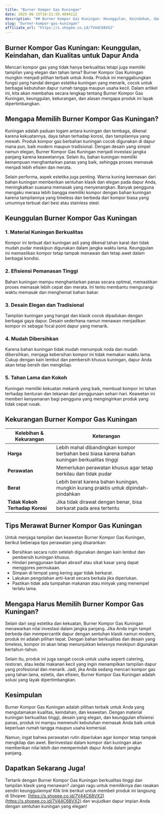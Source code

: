 ```yaml
---
title: "Burner Kompor Gas Kuningan"
date: 2025-06-15T10:51:59.404411Z
description: "## Burner Kompor Gas Kuningan: Keunggulan, Keindahan, dan Kualitas untuk Dapur Anda..."
slug: "burner-kompor-gas-kuningan"
affiliate_url: "https://s.shopee.co.id/7V44C68VX2"
---
```

## Burner Kompor Gas Kuningan: Keunggulan, Keindahan, dan Kualitas untuk Dapur Anda

Mencari kompor gas yang tidak hanya berkualitas tetapi juga memiliki tampilan yang elegan dan tahan lama? Burner Kompor Gas Kuningan mungkin menjadi pilihan terbaik untuk Anda. Produk ini menggabungkan fungsi yang handal dengan estetika kuningan yang menarik, cocok untuk berbagai kebutuhan dapur rumah tangga maupun usaha kecil. Dalam artikel ini, kita akan membahas secara lengkap tentang Burner Kompor Gas Kuningan, keunggulan, kekurangan, dan alasan mengapa produk ini layak dipertimbangkan.

## Mengapa Memilih Burner Kompor Gas Kuningan?

Kuningan adalah paduan logam antara kuningan dan tembaga, dikenal karena kekuatannya, daya tahan terhadap korosi, dan tampilannya yang mewah. Produk kompor gas berbahan kuningan cocok digunakan di dapur mana pun, baik modern maupun tradisional. Dengan desain yang simpel namun elegan, Burner Kompor Gas Kuningan menjadi investasi jangka panjang karena keawetannya. Selain itu, bahan kuningan memiliki kemampuan menghantarkan panas yang baik, sehingga proses memasak menjadi lebih efisien dan merata.

Selain performa, aspek estetika juga penting. Warna kuning keemasan dari bahan kuningan memberikan sentuhan klasik dan elegan pada dapur Anda, meningkatkan suasana memasak yang menyenangkan. Banyak pengguna mengaku merasa lebih bangga memiliki kompor dengan bahan kuningan karena tampilannya yang timeless dan berbeda dari kompor biasa yang umumnya terbuat dari besi atau stainless steel.

## Keunggulan Burner Kompor Gas Kuningan

### 1. Material Kuningan Berkualitas
Kompor ini terbuat dari kuningan asli yang dikenal tahan karat dan tidak mudah pudar meskipun digunakan dalam jangka waktu lama. Keunggulan ini memastikan kompor tetap tampak menawan dan tetap awet dalam berbagai kondisi.

### 2. Efisiensi Pemanasan Tinggi
Bahan kuningan mampu menghantarkan panas secara optimal, memastikan proses memasak lebih cepat dan merata. Ini tentu membantu mengurangi waktu memasak dan menghemat bahan bakar.

### 3. Desain Elegan dan Tradisional
Tampilan kuningan yang hangat dan klasik cocok dipadukan dengan berbagai gaya dapur. Desain sederhana namun menawan menjadikan kompor ini sebagai focal point dapur yang menarik.

### 4. Mudah Dibersihkan
Karena bahan kuningan tidak mudah menumpuk noda dan mudah dibersihkan, menjaga kebersihan kompor ini tidak memakan waktu lama. Cukup dengan kain lembut dan pembersih khusus kuningan, dapur Anda akan tetap bersih dan mengkilap.

### 5. Tahan Lama dan Kokoh
Kuningan memiliki kekuatan mekanik yang baik, membuat kompor ini tahan terhadap benturan dan tekanan dari penggunaan sehari-hari. Keawetan ini memberi kenyamanan bagi pengguna yang menginginkan produk yang tidak cepat rusak.

## Kekurangan Burner Kompor Gas Kuningan

| **Kelebihan & Kekurangan** | **Keterangan** |
|---------------------------|----------------|
| **Harga**                | Lebih mahal dibandingkan kompor berbahan besi biasa karena bahan kuningan berkualitas tinggi |
| **Perawatan**            | Memerlukan perawatan khusus agar tetap berkilau dan tidak pudar |
| **Berat**                | Lebih berat karena bahan kuningan, mungkin kurang praktis untuk dipindah-pindahkan |
| **Tidak Kokoh Terhadap Korosi** | Jika tidak dirawat dengan benar, bisa berkarat pada area tertentu |

## Tips Merawat Burner Kompor Gas Kuningan

Untuk menjaga tampilan dan keawetan Burner Kompor Gas Kuningan, berikut beberapa tips perawatan yang disarankan:
- Bersihkan secara rutin setelah digunakan dengan kain lembut dan pembersih kuningan khusus.
- Hindari penggunaan bahan abrasif atau sikat kasar yang dapat menggores permukaan.
- Simpan di tempat yang kering agar tidak berkarat.
- Lakukan pengolahan anti-karat secara berkala jika diperlukan.
- Pastikan tidak ada tumpahan makanan atau minyak yang menempel terlalu lama.

## Mengapa Harus Memilih Burner Kompor Gas Kuningan?

Selain dari segi estetika dan kekuatan, Burner Kompor Gas Kuningan menawarkan nilai investasi dalam jangka panjang. Jika Anda ingin tampil berbeda dan mempercantik dapur dengan sentuhan klasik namun modern, produk ini adalah pilihan tepat. Dengan bahan berkualitas dan desain yang timeless, kompor ini akan tetap menunjukkan kelasnya meskipun digunakan bertahun-tahun.

Selain itu, produk ini juga sangat cocok untuk usaha seperti catering, restoran, atau kedai makanan kecil yang ingin menampilkan tampilan dapur yang profesional dan menarik. Jadi, jika Anda sedang mencari kompor gas yang tahan lama, estetis, dan efisien, Burner Kompor Gas Kuningan adalah solusi yang layak dipertimbangkan.

## Kesimpulan

Burner Kompor Gas Kuningan adalah pilihan terbaik untuk Anda yang mengutamakan kualitas, keindahan, dan keawetan. Dengan material kuningan berkualitas tinggi, desain yang elegan, dan keunggulan efisiensi panas, produk ini mampu memenuhi kebutuhan memasak Anda baik untuk keperluan rumah tangga maupun usaha komersial.

Namun, ingat bahwa perawatan rutin diperlukan agar kompor tetap tampak mengkilap dan awet. Berinvestasi dalam kompor dari kuningan akan memberikan nilai lebih dan memperindah dapur Anda dalam jangka panjang.

## Dapatkan Sekarang Juga!  

Tertarik dengan Burner Kompor Gas Kuningan berkualitas tinggi dan tampilan klasik yang menawan? Jangan ragu untuk memilikinya dan rasakan sendiri keunggulannya! Klik link berikut untuk membeli produk ini langsung di Shopee: [https://s.shopee.co.id/7V44C68VX2](https://s.shopee.co.id/7V44C68VX2) dan wujudkan dapur impian Anda dengan sentuhan kuningan yang elegan!
